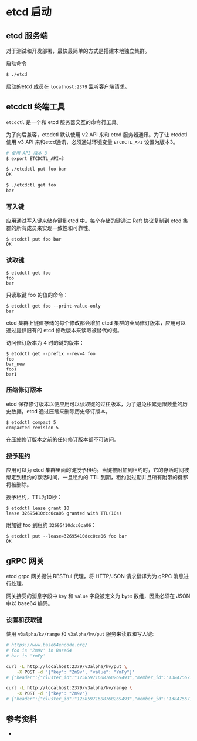 <!-- ---
title: etcd startup
date: 2019-08-04 01:14:09
category: showcode, etcd
--- -->

# etcd 启动

## etcd 服务端

对于测试和开发部署，最快最简单的方式是搭建本地独立集群。

启动命令

```bash
$ ./etcd
```

启动的etcd 成员在 `localhost:2379` 监听客户端请求。

## etcdctl 终端工具

`etcdctl` 是一个和 etcd 服务器交互的命令行工具。

为了向后兼容，etcdctl 默认使用 v2 API 来和 etcd 服务器通讯。为了让 etcdctl 使用 v3 API 来和etcd通讯，必须通过环境变量 `ETCDCTL_API` 设置为版本3。

```bash
# 使用 API 版本 3
$ export ETCDCTL_API=3

$ ./etcdctl put foo bar
OK

$ ./etcdctl get foo
bar
```

### 写入键

应用通过写入键来储存键到etcd 中。每个存储的键通过 Raft 协议复制到 etcd 集群的所有成员来实现一致性和可靠性。

```
$ etcdctl put foo bar
OK
```

### 读取键

```
$ etcdctl get foo
foo
bar
```


只读取键 foo 的值的命令：

```
$ etcdctl get foo --print-value-only
bar
```

etcd 集群上键值存储的每个修改都会增加 etcd 集群的全局修订版本，应用可以通过提供旧有的 etcd 修改版本来读取被替代的键。

访问修订版本为 4 时的键的版本：

```
$ etcdctl get --prefix --rev=4 foo 
foo
bar_new
foo1
bar1
```

### 压缩修订版本

etcd 保存修订版本以便应用可以读取键的过往版本，为了避免积累无限数量的历史数据，etcd 通过压缩来删除历史修订版本。

```
$ etcdctl compact 5
compacted revision 5
```

在压缩修订版本之前的任何修订版本都不可访问。

### 授予租约

应用可以为 etcd 集群里面的键授予租约。当键被附加到租约时，它的存活时间被绑定到租约的存活时间，一旦租约的 TTL 到期，租约就过期并且所有附带的键都将被删除。

授予租约，TTL为10秒：

```
$ etcdctl lease grant 10
lease 32695410dcc0ca06 granted with TTL(10s)
```

附加键 foo 到租约 `32695410dcc0ca06`：

```
$ etcdctl put --lease=32695410dcc0ca06 foo bar
OK
```

## gRPC 网关

etcd grpc 网关提供 RESTful 代理，将 HTTP/JSON 请求翻译为为 gRPC 消息进行处理。

网关接受的消息字段中 `key` 和 `value` 字段被定义为 byte 数组，因此必须在 JSON 中以 base64 编码。

### 设置和获取键

使用 `v3alpha/kv/range` 和 `v3alpha/kv/put` 服务来读取和写入键:

```bash
# https://www.base64encode.org/
# foo is 'Zm9v' in Base64
# bar is 'YmFy'

curl -L http://localhost:2379/v3alpha/kv/put \
	-X POST -d '{"key": "Zm9v", "value": "YmFy"}'
# {"header":{"cluster_id":"12585971608760269493","member_id":"13847567121247652255","revision":"2","raft_term":"3"}}

curl -L http://localhost:2379/v3alpha/kv/range \
	-X POST -d '{"key": "Zm9v"}'
# {"header":{"cluster_id":"12585971608760269493","member_id":"13847567121247652255","revision":"2","raft_term":"3"},"kvs":[{"key":"Zm9v","create_revision":"2","mod_revision":"2","version":"1","value":"YmFy"}],"count":"1"}
```

## 参考资料

- []()

